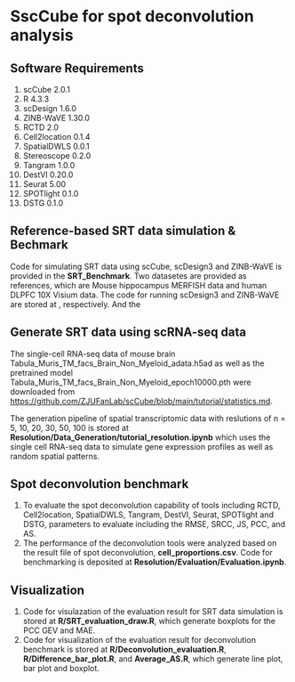 # SscCube for spot deconvolution analysis
## Software Requirements
1. scCube 2.0.1
1. R 4.3.3
1. scDesign 1.6.0
1. ZINB-WaVE 1.30.0
1. RCTD 2.0
1. Cell2location 0.1.4
2. SpatialDWLS 0.0.1
3. Stereoscope 0.2.0
4. Tangram 1.0.0
5. DestVI 0.20.0
6. Seurat 5.00
7. SPOTlight 0.1.0
8. DSTG 0.1.0
## Reference-based SRT data simulation & Bechmark ##
Code for simulating SRT data using scCube, scDesign3 and ZINB-WaVE is provided in the **SRT_Benchmark**. Two datasetes are provided as references, which are Mouse hippocampus MERFISH data and human DLPFC 10X Visium data. The code for running scDesign3 and ZINB-WaVE are stored at , respectively. And the 

## Generate SRT data using scRNA-seq data ## 
The single-cell RNA-seq data of mouse brain Tabula_Muris_TM_facs_Brain_Non_Myeloid_adata.h5ad as well as the pretrained model Tabula_Muris_TM_facs_Brain_Non_Myeloid_epoch10000.pth were downloaded from https://github.com/ZJUFanLab/scCube/blob/main/tutorial/statistics.md. 

The generation pipeline of spatial transcriptomic data with reslutions of n = 5, 10, 20, 30, 50, 100 is stored at **Resolution/Data_Generation/tutorial_resolution.ipynb** which uses the single cell RNA-seq data to simulate gene expression profiles as well as random spatial patterns. 
   
## Spot deconvolution benchmark ##
1. To evaluate the spot deconvolution capability of tools including RCTD, Cell2location, SpatialDWLS, Tangram, DestVI, Seurat, SPOTlight and DSTG, parameters to evaluate including the RMSE, SRCC, JS, PCC, and AS.
2. The performance of the deconvolution tools were analyzed based on the result file of spot deconvolution, **cell_proportions.csv**. Code for benchmarking is deposited at **Resolution/Evaluation/Evaluation.ipynb**.

## Visualization ##
1. Code for visulazation of the evaluation result for SRT data simulation is stored at **R/SRT_evaluation_draw.R**, which generate boxplots for the PCC GEV and MAE.
2. Code for visualization of the evaluation result for deconvolution benchmark is stored at **R/Deconvolution_evaluation.R**, **R/Difference_bar_plot.R**, and **Average_AS.R**, which generate line plot, bar plot and boxplot.
